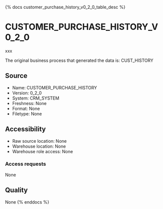 {% docs customer_purchase_history_v0_2_0_table_desc %}

# CUSTOMER_PURCHASE_HISTORY_V0_2_0
xxx

The original business process that generated the data is: CUST_HISTORY

## Source
- Name: CUSTOMER_PURCHASE_HISTORY
- Version: 0_2_0
- System: CRM_SYSTEM
- Freshness: None
- Format: None
- Filetype: None

## Accessibility
- Raw source location: None
- Warehouse location: None
- Warehouse role access: None

### Access requests
None

## Quality
None
{% enddocs %}
